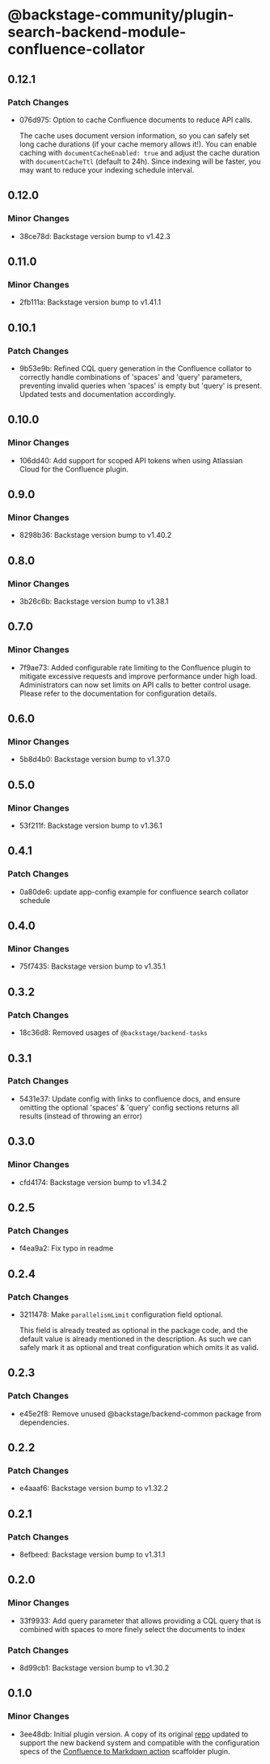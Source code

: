 # @backstage-community/plugin-search-backend-module-confluence-collator

## 0.12.1

### Patch Changes

- 076d975: Option to cache Confluence documents to reduce API calls.

  The cache uses document version information, so you can safely set long cache durations (if your cache memory allows it!). You can enable caching with `documentCacheEnabled: true` and adjust the cache duration with `documentCacheTtl` (default to 24h). Since indexing will be faster, you may want to reduce your indexing schedule interval.

## 0.12.0

### Minor Changes

- 38ce78d: Backstage version bump to v1.42.3

## 0.11.0

### Minor Changes

- 2fb111a: Backstage version bump to v1.41.1

## 0.10.1

### Patch Changes

- 9b53e9b: Refined CQL query generation in the Confluence collator to correctly handle combinations of 'spaces' and 'query' parameters, preventing invalid queries when 'spaces' is empty but 'query' is present. Updated tests and documentation accordingly.

## 0.10.0

### Minor Changes

- 106dd40: Add support for scoped API tokens when using Atlassian Cloud for the Confluence plugin.

## 0.9.0

### Minor Changes

- 8298b36: Backstage version bump to v1.40.2

## 0.8.0

### Minor Changes

- 3b26c6b: Backstage version bump to v1.38.1

## 0.7.0

### Minor Changes

- 7f9ae73: Added configurable rate limiting to the Confluence plugin to mitigate excessive requests and improve performance under high load. Administrators can now set limits on API calls to better control usage. Please refer to the documentation for configuration details.

## 0.6.0

### Minor Changes

- 5b8d4b0: Backstage version bump to v1.37.0

## 0.5.0

### Minor Changes

- 53f211f: Backstage version bump to v1.36.1

## 0.4.1

### Patch Changes

- 0a80de6: update app-config example for confluence search collator schedule

## 0.4.0

### Minor Changes

- 75f7435: Backstage version bump to v1.35.1

## 0.3.2

### Patch Changes

- 18c36d8: Removed usages of `@backstage/backend-tasks`

## 0.3.1

### Patch Changes

- 5431e37: Update config with links to confluence docs, and ensure omitting the optional 'spaces' & 'query' config sections returns all results (instead of throwing an error)

## 0.3.0

### Minor Changes

- cfd4174: Backstage version bump to v1.34.2

## 0.2.5

### Patch Changes

- f4ea9a2: Fix typo in readme

## 0.2.4

### Patch Changes

- 3211478: Make `parallelismLimit` configuration field optional.

  This field is already treated as optional in the package code, and the default
  value is already mentioned in the description. As such we can safely mark it as
  optional and treat configuration which omits it as valid.

## 0.2.3

### Patch Changes

- e45e2f8: Remove unused @backstage/backend-common package from dependencies.

## 0.2.2

### Patch Changes

- e4aaaf6: Backstage version bump to v1.32.2

## 0.2.1

### Patch Changes

- 8efbeed: Backstage version bump to v1.31.1

## 0.2.0

### Minor Changes

- 33f9933: Add query parameter that allows providing a CQL query that is combined with spaces to more finely select the documents to index

### Patch Changes

- 8d99cb1: Backstage version bump to v1.30.2

## 0.1.0

### Minor Changes

- 3ee48db: Initial plugin version. A copy of its original [repo](https://github.com/K-Phoen/backstage-plugin-confluence) updated to support the new backend system and compatible with the configuration specs of the [Confluence to Markdown action](https://github.com/backstage/backstage/tree/master/plugins/scaffolder-backend-module-confluence-to-markdown) scaffolder plugin.
